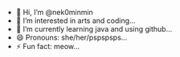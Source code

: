 - 👋 Hi, I’m @nek0minmin
- 👀 I’m interested in arts and coding...
- 🌱 I’m currently learning java and using github...
- 😄 Pronouns: she/her/pspspsps...
- ⚡ Fun fact: meow...

<!---
nek0minmin/nek0minmin is a ✨ special ✨ repository because its `README.md` (this file) appears on your GitHub profile.
You can click the Preview link to take a look at your changes.
--->
